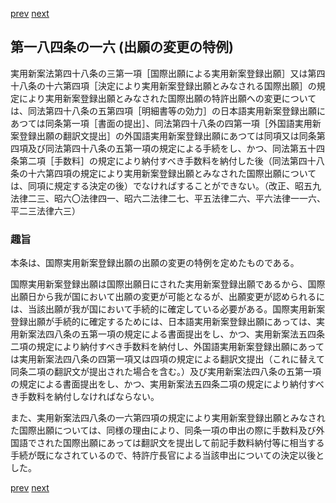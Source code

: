 [prev](/specific/markdowns/特許法/267_Mp-Ch_9-At_184_15.md)
[next](/specific/markdowns/特許法/269_Mp-Ch_9-At_184_17.md)
## 第一八四条の一六 (出願の変更の特例)
実用新案法第四十八条の三第一項［国際出願による実用新案登録出願］又は第四十八条の十六第四項［決定により実用新案登録出願とみなされる国際出願］の規定により実用新案登録出願とみなされた国際出願の特許出願への変更については、同法第四十八条の五第四項［明細書等の効力］の日本語実用新案登録出願にあつては同条第一項［書面の提出］、同法第四十八条の四第一項［外国語実用新案登録出願の翻訳文提出］の外国語実用新案登録出願にあつては同項又は同条第四項及び同法第四十八条の五第一項の規定による手続をし、かつ、同法第五十四条第二項［手数料］の規定により納付すべき手数料を納付した後（同法第四十八条の十六第四項の規定により実用新案登録出願とみなされた国際出願については、同項に規定する決定の後）でなければすることができない。（改正、昭五九法律二三、昭六〇法律四一、昭六二法律二七、平五法律二六、平六法律一一六、平二三法律六三）


### 趣旨
本条は、国際実用新案登録出願の出願の変更の特例を定めたものである。

国際実用新案登録出願は国際出願日にされた実用新案登録出願であるから、国際出願日から我が国において出願の変更が可能となるが、出願変更が認められるには、当該出願が我が国において手続的に確定している必要がある。国際実用新案登録出願が手続的に確定するためには、日本語実用新案登録出願にあっては、実用新案法四八条の五第一項の規定による書面提出をし、かつ、実用新案法五四条二項の規定により納付すべき手数料を納付し、外国語実用新案登録出願にあっては実用新案法四八条の四第一項又は四項の規定による翻訳文提出（これに替えて同条二項の翻訳文が提出された場合を含む。）及び実用新案法四八条の五第一項の規定による書面提出をし、かつ、実用新案法五四条二項の規定により納付すべき手数料を納付しなければならない。

また、実用新案法四八条の一六第四項の規定により実用新案登録出願とみなされた国際出願については、同様の理由により、同条一項の申出の際に手数料及び外国語でされた国際出願にあっては翻訳文を提出して前記手数料納付等に相当する手続が既になされているので、特許庁長官による当該申出についての決定以後とした。


[prev](/specific/markdowns/特許法/267_Mp-Ch_9-At_184_15.md)
[next](/specific/markdowns/特許法/269_Mp-Ch_9-At_184_17.md)